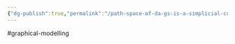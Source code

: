 ```yaml
---
{"dg-publish":true,"permalink":"/path-space-of-da-gs-is-a-simplicial-complex/"}
---
```


#graphical-modelling 